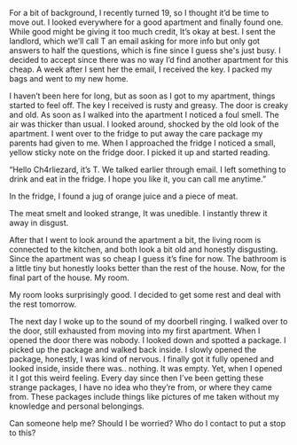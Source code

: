For a bit of background, I recently turned 19, so I thought it’d be time to move out. I looked everywhere for a good apartment and finally found one. While good might be giving it too much credit, It’s okay at best.
I sent the landlord, which we’ll call T an email asking for more info but only got answers to half the questions, which is fine since I guess she's just busy. I decided to accept since there was no way I’d find another apartment for this cheap. A week after I sent her the email, I received the key. I packed my bags and went to my new home.

I haven’t been here for long, but as soon as I got to my apartment, things started to feel off. The key I received is rusty and greasy. The door is creaky and old. As soon as I walked into the apartment I noticed a foul smell. The air was thicker than usual. I looked around, shocked by the old look of the apartment. I went over to the fridge to put away the care package my parents had given to me. When I approached the fridge I noticed a small, yellow sticky note on the fridge door. I picked it up and started reading.

“Hello Ch4rliezard, it’s T. We talked earlier through email. I left something to drink and eat in the fridge. I hope you like it, you can call me anytime.”

In the fridge, I found a jug of orange juice and a piece of meat.

The meat smelt and looked strange, It was unedible. I instantly threw it away in disgust.

After that I went to look around the apartment a bit, the living room is connected to the kitchen, and both look a bit old and honestly disgusting. Since the apartment was so cheap I guess it’s fine for now. The bathroom is a little tiny but honestly looks better than the rest of the house. Now, for the final part of the house. My room.

My room looks surprisingly good. I decided to get some rest and deal with the rest tomorrow.

The next day I woke up to the sound of my doorbell ringing. I walked over to the door, still exhausted from moving into my first apartment. When I opened the door there was nobody. I looked down and spotted a package. I picked up the package and walked back inside. I slowly opened the package, honestly, I was kind of nervous. I finally got it fully opened and looked inside, inside there was.. nothing. It was empty. Yet, when I opened it I got this weird feeling. Every day since then I’ve been getting these strange packages, I have no idea who they’re from, or where they came from. These packages include things like pictures of me taken without my knowledge and personal belongings.

Can someone help me? Should I be worried? Who do I contact to put a stop to this?